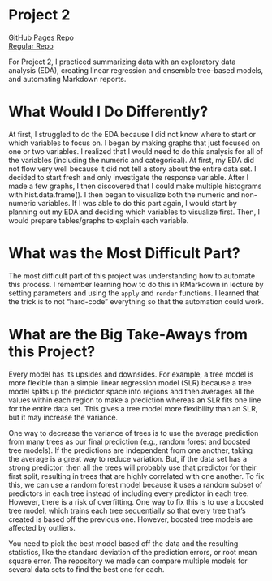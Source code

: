 Project 2
================

[GitHub Pages Repo](https://chsueh2.github.io/ST558-Project2/) <br>
[Regular Repo](https://github.com/chsueh2/ST558-Project2)

For Project 2, I practiced summarizing data with an exploratory data
analysis (EDA), creating linear regression and ensemble tree-based
models, and automating Markdown reports.

# What Would I Do Differently?

At first, I struggled to do the EDA because I did not know where to
start or which variables to focus on. I began by making graphs that just
focused on one or two variables. I realized that I would need to do this
analysis for all of the variables (including the numeric and
categorical). At first, my EDA did not flow very well because it did not
tell a story about the entire data set. I decided to start fresh and
only investigate the response variable. After I made a few graphs, I
then discovered that I could make multiple histograms with
hist.data.frame(). I then began to visualize both the numeric and
non-numeric variables. If I was able to do this part again, I would
start by planning out my EDA and deciding which variables to visualize
first. Then, I would prepare tables/graphs to explain each variable.

# What was the Most Difficult Part?

The most difficult part of this project was understanding how to
automate this process. I remember learning how to do this in RMarkdown
in lecture by setting parameters and using the `apply` and `render`
functions. I learned that the trick is to not “hard-code” everything so
that the automation could work.

# What are the Big Take-Aways from this Project?

Every model has its upsides and downsides. For example, a tree model is
more flexible than a simple linear regression model (SLR) because a tree
model splits up the predictor space into regions and then averages all
the values within each region to make a prediction whereas an SLR fits
one line for the entire data set. This gives a tree model more
flexibility than an SLR, but it may increase the variance.

One way to decrease the variance of trees is to use the average
prediction from many trees as our final prediction (e.g., random forest
and boosted tree models). If the predictions are independent from one
another, taking the average is a great way to reduce variation. But, if
the data set has a strong predictor, then all the trees will probably
use that predictor for their first split, resulting in trees that are
highly correlated with one another. To fix this, we can use a random
forest model because it uses a random subset of predictors in each tree
instead of including every predictor in each tree. However, there is a
risk of overfitting. One way to fix this is to use a boosted tree model,
which trains each tree sequentially so that every tree that’s created is
based off the previous one. However, boosted tree models are affected by
outliers.

You need to pick the best model based off the data and the resulting
statistics, like the standard deviation of the prediction errors, or
root mean square error. The repository we made can compare multiple
models for several data sets to find the best one for each.
